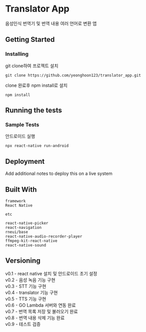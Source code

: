 # Translator App

음성인식 번역기 및 번역 내용 여러 언어로 변환 앱

## Getting Started

### Installing

git clone하여 프로젝트 설치

    git clone https://github.com/yeonghoon123/translator_app.git

clone 완료후 npm install로 설치

    npm install

## Running the tests

### Sample Tests

안드로이드 실행

    npx react-native run-android

## Deployment

Add additional notes to deploy this on a live system

## Built With

```
framework
React Native

etc

react-native-picker
react-navigation
rneui/base
react-native-audio-recorder-player
ffmpeg-kit-react-native
react-native-sound
```

## Versioning

v0.1 - react native 설치 및 안드로이드 초기 설정 <br>
v0.2 - 음성 녹음 기능 구현 <br>
v0.3 - STT 기능 구현 <br>
v0.4 - translator 기능 구현 <br>
v0.5 - TTS 기능 구현 <br>
v0.6 - GO Lambda 서버와 연동 완료 <br>
v0.7 - 번역 목록 저장 및 불러오기 완료 <br>
v0.8 - 번역 내용 삭제 기능 완료 <br>
v0.9 - 테스트 검증 <br>
